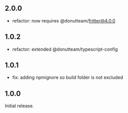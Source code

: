 ## 2.0.0

* refactor: now requires @donutteam/fritter@4.0.0

## 1.0.2

* refactor: extended @donutteam/typescript-config

## 1.0.1

* fix: adding npmignore so build folder is not excluded

## 1.0.0
Initial release.